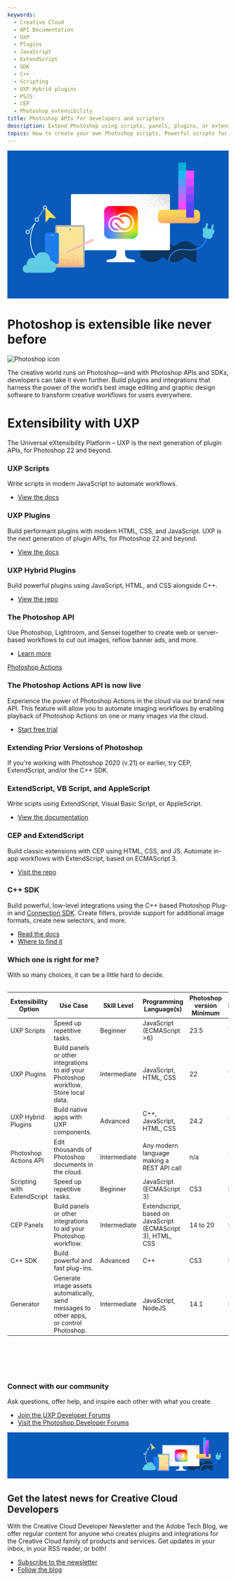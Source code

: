 ```yaml
---
keywords:
  - Creative Cloud
  - API Documentation
  - UXP
  - Plugins
  - JavaScript
  - ExtendScript
  - SDK
  - C++
  - Scripting
  - UXP Hybrid plugins
  - PSJS 
  - CEP
  - Photoshop extensibility
title: Photoshop APIs for developers and scripters
description: Extend Photoshop using scripts, panels, plugins, or extensions. Learn more about Photoshop APIs and SDKs.
topics: How to create your own Photoshop scripts, Powerful scripts for extending Photoshop, Scripting in Photoshop, Introduction to Photoshop Scripts, Make your own Photoshop plug-ins, Is there an API for Photoshop, How to use the Photoshop API, UXP, Photoshop API, CEP, ExtendScript, Join prerelease and forums, Photoshop C++ development, download the Photoshop SDK
---
```


<Hero slots="image, heading, icon, text" variant="halfwidth" />

![Creative Cloud banner](images/cc-hero.png)

# Photoshop is extensible like never before

![Photoshop icon](https://adobe.io/shared/icons/ps_appicon_64.svg)

The creative world runs on Photoshop—and with Photoshop APIs and SDKs, developers can take it even further. Build plugins and integrations that harness the power of the world’s best image editing and graphic design software to transform creative workflows for users everywhere.

<TitleBlock slots="heading, text" theme="dark" />

# Extensibility with UXP

The Universal eXtensibility Platform – UXP is the next generation of plugin APIs, for Photoshop 22 and beyond.

<TextBlock slots="heading, text, buttons" width="33%" theme="dark" isCentered />

### UXP Scripts

Write scripts in modern JavaScript to automate workflows.

- [View the docs](https://developer.adobe.com/photoshop/uxp/scripting/)

<TextBlock slots="heading, text, buttons" width="33%" theme="dark" isCentered />

### UXP Plugins

Build performant plugins with modern HTML, CSS, and JavaScript. UXP is the next generation of plugin APIs, for Photoshop 22 and beyond.

- [View the docs](https://developer.adobe.com/photoshop/uxp/guides/)

<TextBlock slots="heading, text, buttons" width="33%" theme="dark" isCentered />

### UXP Hybrid Plugins

Build powerful plugins using JavaScript, HTML, and CSS alongside C++.

- [View the repo](https://developer.adobe.com/photoshop/uxp/guides/hybrid-plugins)


<TitleBlock slots="heading, text, buttons" theme="light" />

### The Photoshop API

Use Photoshop, Lightroom, and Sensei together to create web or server-based workflows to cut out images, reflow banner ads, and more.

- [Learn more](../apis/creativecloud/photo-imaging-api.html)

<TextBlock slots="video, heading, text, buttons" theme="light" />

[Photoshop Actions](https://youtu.be/_iZa1NoWMTg)

### The Photoshop Actions API is now live

Experience the power of Photoshop Actions in the cloud via our brand new API. This feature will allow you to automate imaging workflows by enabling playback of Photoshop Actions on one or many images via the cloud.

- [Start free trial](https://adobeio.typeform.com/to/obqgRm)


<TitleBlock slots="heading, text" />

### Extending Prior Versions of Photoshop 

If you're working with Photoshop 2020 (v.21) or earlier, try CEP, ExtendScript, and/or the C++ SDK.

<TextBlock slots="heading, text, buttons" width="33%" isCentered />

### ExtendScript, VB Script, and AppleScript

Write scipts using ExtendScript, Visual Basic Script, or AppleScript.

- [View the documentation](https://github.com/Adobe-CEP/CEP-Resources/tree/master/Documentation/Product%20specific%20Documentation/Photoshop%20Scripting)

<TextBlock slots="heading, text, buttons" width="33%" isCentered />

### CEP and ExtendScript

Build classic extensions with CEP using HTML, CSS, and JS. Automate in-app workflows with ExtendScript, based on ECMAScript 3.

- [Visit the repo](https://github.com/Adobe-CEP/CEP-Resources/blob/master/CEP_10.x/Documentation/CEP%2010.0%20HTML%20Extension%20Cookbook.md)

<TextBlock slots="heading, text, buttons" width="33%" isCentered />

### C++ SDK

Build powerful, low-level integrations using the C++ based Photoshop Plug-in and [Connection SDK](https://developer.adobe.com/console/servicesandapis/ps). Create filters, provide support for additional image formats, create new selectors, and more.

- [Read the docs](https://developer.adobe.com/photoshop/uxp/ps_reference/media/cpp-pluginsdk/)
- [Where to find it](https://medium.com/adobetech/locate-and-download-the-photoshop-c-sdk-4f0e55f091ae?source=friends_link&sk=81164b58cf1d034ccfaa73275d7edb58)


<TitleBlock slots="heading, text" theme="light" />

### Which one is right for me?

With so many choices, it can be a little hard to decide.
<br /><br />
<center>
<table>
    <thead>
        <tr class="spectrum-Table-row">
            <th class="spectrum-Table-headCell is-sortable is-sorted-desc" aria-sort="descending" tabindex="0">
                Extensibility Option 
                </th>
            <th class="spectrum-Table-headCell">Use Case</th>
            <th class="spectrum-Table-headCell is-sortable is-sorted-desc" aria-sort="descending" tabindex="0">Skill Level</th>
            <th class="spectrum-Table-headCell">Programming Language(s)</th>
            <th class="spectrum-Table-headCell is-sortable is-sorted-desc" aria-sort="descending" tabindex="0">Photoshop version Minimum</th>
            <th class="spectrum-Table-headCell">Under Active Development by Adobe</th>
            <th class="spectrum-Table-headCell">Associated File Extension </th>
            <th class="spectrum-Table-headCell">Note</th>
        </tr>
    </thead>
    <tbody>
        <tr class="spectrum-Table-row">
            <td class="spectrum-Table-cell" tabindex="0">UXP Scripts</td>
            <td class="spectrum-Table-cell" tabindex="0">Speed up repetitive tasks.</td>
            <td class="spectrum-Table-cell" tabindex="0">Beginner</td>
            <td class="spectrum-Table-cell" tabindex="0">JavaScript (ECMAScript &gt;6)</td>
            <td class="spectrum-Table-cell" tabindex="0">23.5</td>
            <td class="spectrum-Table-cell" tabindex="0">Yes</td>
            <td class="spectrum-Table-cell" tabindex="0">PSJS</td>
            <td class="spectrum-Table-cell" tabindex="0"></td>
        </tr>
        <tr class="spectrum-Table-row">
            <td class="spectrum-Table-cell" tabindex="0">UXP Plugins</td>
            <td class="spectrum-Table-cell" tabindex="0">Build panels or other integrations to aid your Photoshop
                workflow. Store local data.</td>
            <td class="spectrum-Table-cell" tabindex="0">Intermediate</td>
            <td class="spectrum-Table-cell" tabindex="0">JavaScript, HTML, CSS</td>
            <td class="spectrum-Table-cell" tabindex="0">22</td>
            <td class="spectrum-Table-cell" tabindex="0">Yes</td>
            <td class="spectrum-Table-cell" tabindex="0">CCX</td>
            <td class="spectrum-Table-cell" tabindex="0"></td>
        </tr>
        <tr class="spectrum-Table-row">
            <td class="spectrum-Table-cell" tabindex="0">UXP Hybrid Plugins</td>
            <td class="spectrum-Table-cell" tabindex="0">Build native apps with UXP components.</td>
            <td class="spectrum-Table-cell" tabindex="0">Advanced</td>
            <td class="spectrum-Table-cell" tabindex="0">C++, JavaScript, HTML, CSS</td>
            <td class="spectrum-Table-cell" tabindex="0">24.2</td>
            <td class="spectrum-Table-cell" tabindex="0">Yes</td>
            <td class="spectrum-Table-cell" tabindex="0">CCX</td>
            <td class="spectrum-Table-cell" tabindex="0"></td>
        </tr>
        <tr class="spectrum-Table-row">
            <td class="spectrum-Table-cell" tabindex="0">Photoshop Actions API</td>
            <td class="spectrum-Table-cell" tabindex="0">Edit thousands of Photoshop documents in the cloud.</td>
            <td class="spectrum-Table-cell" tabindex="0">Intermediate</td>
            <td class="spectrum-Table-cell" tabindex="0">Any modern language making a REST API call</td>
            <td class="spectrum-Table-cell" tabindex="0">n/a</td>
            <td class="spectrum-Table-cell" tabindex="0">Yes</td>
            <td class="spectrum-Table-cell" tabindex="0">n/a</td>
            <td class="spectrum-Table-cell" tabindex="0"></td>
        </tr>
        <tr class="spectrum-Table-row">
            <td class="spectrum-Table-cell" tabindex="0">Scripting with ExtendScript</td>
            <td class="spectrum-Table-cell" tabindex="0">Speed up repetitive tasks.</td>
            <td class="spectrum-Table-cell" tabindex="0">Beginner</td>
            <td class="spectrum-Table-cell" tabindex="0">JavaScript (ECMAScript 3)</td>
            <td class="spectrum-Table-cell" tabindex="0">CS3</td>
            <td class="spectrum-Table-cell" tabindex="0">No</td>
            <td class="spectrum-Table-cell" tabindex="0">JSX</td>
            <td class="spectrum-Table-cell" tabindex="0"></td>
        </tr>
        <tr class="spectrum-Table-row">
            <td class="spectrum-Table-cell" tabindex="0">CEP Panels</td>
            <td class="spectrum-Table-cell" tabindex="0">Build panels or other integrations to aid your Photoshop
                workflow.</td>
            <td class="spectrum-Table-cell" tabindex="0">Intermediate</td>
            <td class="spectrum-Table-cell" tabindex="0">Extendscript, based on JavaScript (ECMAScript 3), HTML, CSS
            </td>
            <td class="spectrum-Table-cell" tabindex="0">14 to 20</td>
            <td class="spectrum-Table-cell" tabindex="0">No</td>
            <td class="spectrum-Table-cell" tabindex="0">ZXP</td>
            <td class="spectrum-Table-cell" tabindex="0">Not compatible with M1, M2, or Windows ARM</td>
        </tr>
        <tr class="spectrum-Table-row">
            <td class="spectrum-Table-cell" tabindex="0">C++ SDK</td>
            <td class="spectrum-Table-cell" tabindex="0">Build powerful and fast plug-ins.</td>
            <td class="spectrum-Table-cell" tabindex="0">Advanced</td>
            <td class="spectrum-Table-cell" tabindex="0">C++</td>
            <td class="spectrum-Table-cell" tabindex="0">CS3</td>
            <td class="spectrum-Table-cell" tabindex="0">No</td>
            <td class="spectrum-Table-cell" tabindex="0">DLL, EXE, DMG</td>
            <td class="spectrum-Table-cell" tabindex="0"></td>
        </tr>
        <tr class="spectrum-Table-row">
            <td class="spectrum-Table-cell" tabindex="0">Generator</td>
            <td class="spectrum-Table-cell" tabindex="0">Generate image assets automatically, send messages to other
                apps, or control Photoshop.</td>
            <td class="spectrum-Table-cell" tabindex="0">Intermediate</td>
            <td class="spectrum-Table-cell" tabindex="0">JavaScript, NodeJS</td>
            <td class="spectrum-Table-cell" tabindex="0">14.1</td>
            <td class="spectrum-Table-cell" tabindex="0">No</td>
            <td class="spectrum-Table-cell" tabindex="0">n/a</td>
            <td class="spectrum-Table-cell" tabindex="0">Interim solution while UXP built imaging APIs</td>
        </tr>
    </tbody>
</table>
</center>
<br /><br />
<br /><br />
<TextBlock slots="heading, text, buttons" width="100%" theme="dark" isCentered />

### Connect with our community

Ask questions, offer help, and inspire each other with what you create.

- [Join the UXP Developer Forums](https://forums.creativeclouddeveloper.com)
- [Visit the Photoshop Developer Forums](https://community.adobe.com/t5/photoshop-developers/ct-p/ct-photoshop-developers)


<SummaryBlock slots="image, heading, text, buttons" background="rgb(9, 90, 186)" />

![CC banner](images/cc-banner.png)

## Get the latest news for Creative Cloud Developers

With the Creative Cloud Developer Newsletter and the Adobe Tech Blog, we offer regular content for anyone who creates plugins and integrations for the Creative Cloud family of products and services. Get updates in your inbox, in your RSS reader, or both!

- [Subscribe to the newsletter](http://adobe.ly/devnews)
- [Follow the blog](https://medium.com/adobetech)
